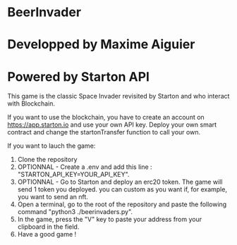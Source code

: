 # BeerInvader
# Developped by Maxime Aiguier
# Powered by Starton API

This game is the classic Space Invader revisited by Starton and who interact with Blockchain.

If you want to use the blockchain, you have to create an account on https://app.starton.io and use your own API key.
Deploy your own smart contract and change the startonTransfer function to call your own.

If you want to lauch the game:

1. Clone the repository
2. OPTIONNAL - Create a .env and add this line : "STARTON_API_KEY=YOUR_API_KEY".
3. OPTIONNAL - Go to Starton and deploy an erc20 token. The game will send 1 token you deployed. you can custom as you want if,
for example, you want to send an nft.
4. Open a terminal, go to the root of the repository and paste the following command "python3 ./beerinvaders.py".
5. In the game, press the "V" key to paste your address from your clipboard in the field.
6. Have a good game !
